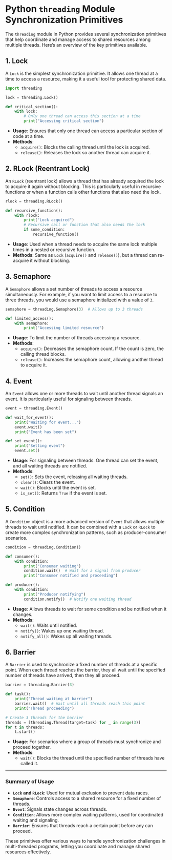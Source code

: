 # Python `threading` Module Synchronization Primitives

The `threading` module in Python provides several synchronization primitives that help coordinate and manage access to shared resources among multiple threads. Here’s an overview of the key primitives available.

## 1. **Lock**

A `Lock` is the simplest synchronization primitive. It allows one thread at a time to access a resource, making it a useful tool for protecting shared data.

```python
import threading

lock = threading.Lock()

def critical_section():
    with lock:
        # Only one thread can access this section at a time
        print("Accessing critical section")
```

- **Usage**: Ensures that only one thread can access a particular section of code at a time.
- **Methods**:
  - `acquire()`: Blocks the calling thread until the lock is acquired.
  - `release()`: Releases the lock so another thread can acquire it.

## 2. **RLock (Reentrant Lock)**

An `RLock` (reentrant lock) allows a thread that has already acquired the lock to acquire it again without blocking. This is particularly useful in recursive functions or when a function calls other functions that also need the lock.

```python
rlock = threading.RLock()

def recursive_function():
    with rlock:
        print("Lock acquired")
        # Recursive call or function that also needs the lock
        if some_condition:
            recursive_function()
```

- **Usage**: Used when a thread needs to acquire the same lock multiple times in a nested or recursive function.
- **Methods**: Same as `Lock` (`acquire()` and `release()`), but a thread can re-acquire it without blocking.

## 3. **Semaphore**

A `Semaphore` allows a set number of threads to access a resource simultaneously. For example, if you want to limit access to a resource to three threads, you would use a semaphore initialized with a value of `3`.

```python
semaphore = threading.Semaphore(3)  # Allows up to 3 threads

def limited_access():
    with semaphore:
        print("Accessing limited resource")
```

- **Usage**: To limit the number of threads accessing a resource.
- **Methods**:
  - `acquire()`: Decreases the semaphore count. If the count is zero, the calling thread blocks.
  - `release()`: Increases the semaphore count, allowing another thread to acquire it.

## 4. **Event**

An `Event` allows one or more threads to wait until another thread signals an event. It is particularly useful for signaling between threads.

```python
event = threading.Event()

def wait_for_event():
    print("Waiting for event...")
    event.wait()
    print("Event has been set")

def set_event():
    print("Setting event")
    event.set()
```

- **Usage**: For signaling between threads. One thread can set the event, and all waiting threads are notified.
- **Methods**:
  - `set()`: Sets the event, releasing all waiting threads.
  - `clear()`: Clears the event.
  - `wait()`: Blocks until the event is set.
  - `is_set()`: Returns `True` if the event is set.

## 5. **Condition**

A `Condition` object is a more advanced version of `Event` that allows multiple threads to wait until notified. It can be combined with a `Lock` or `RLock` to create more complex synchronization patterns, such as producer-consumer scenarios.

```python
condition = threading.Condition()

def consumer():
    with condition:
        print("Consumer waiting")
        condition.wait()  # Wait for a signal from producer
        print("Consumer notified and proceeding")

def producer():
    with condition:
        print("Producer notifying")
        condition.notify()  # Notify one waiting thread
```

- **Usage**: Allows threads to wait for some condition and be notified when it changes.
- **Methods**:
  - `wait()`: Waits until notified.
  - `notify()`: Wakes up one waiting thread.
  - `notify_all()`: Wakes up all waiting threads.

## 6. **Barrier**

A `Barrier` is used to synchronize a fixed number of threads at a specific point. When each thread reaches the barrier, they all wait until the specified number of threads have arrived, then they all proceed.

```python
barrier = threading.Barrier(3)

def task():
    print("Thread waiting at barrier")
    barrier.wait()  # Wait until all threads reach this point
    print("Thread proceeding")

# Create 3 threads for the barrier
threads = [threading.Thread(target=task) for _ in range(3)]
for t in threads:
    t.start()
```

- **Usage**: For scenarios where a group of threads must synchronize and proceed together.
- **Methods**:
  - `wait()`: Blocks the thread until the specified number of threads have called it.

---

### Summary of Usage

- **`Lock` and `RLock`**: Used for mutual exclusion to prevent data races.
- **`Semaphore`**: Controls access to a shared resource for a fixed number of threads.
- **`Event`**: Signals state changes across threads.
- **`Condition`**: Allows more complex waiting patterns, used for coordinated waiting and signaling.
- **`Barrier`**: Ensures that threads reach a certain point before any can proceed.

These primitives offer various ways to handle synchronization challenges in multi-threaded programs, letting you coordinate and manage shared resources effectively.
